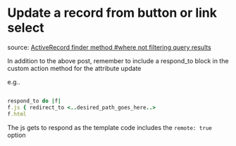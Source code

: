 # Update a record from button or link select
source: [ActiveRecord finder method #where not filtering query results](https://stackoverflow.com/questions/47253056/activerecord-finder-method-where-not-filtering-query-results)

In addition to the above post, remember to include a respond_to block in the custom action method for the attribute update

e.g..

```ruby

respond_to do |f|
f.js { redirect_to <..desired_path_goes_here..>
f.html

```

The js gets to respond as the template code includes the ```remote: true``` option
